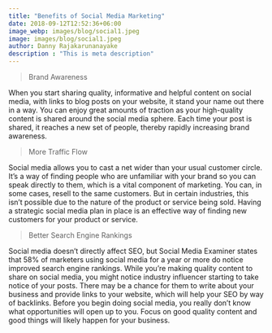```yaml
---
title: "Benefits of Social Media Marketing"
date: 2018-09-12T12:52:36+06:00
image_webp: images/blog/social1.jpeg
image: images/blog/social1.jpeg
author: Danny Rajakarunanayake
description : "This is meta description"
---
```


> Brand Awareness

When you start sharing quality, informative and helpful content on social media, with links to blog posts on your website, it stand your name out there in a way. You can enjoy great amounts of traction as your high-quality content is shared around the social media sphere. Each time your post is shared, it reaches a new set of people, thereby rapidly increasing brand awareness.

> More Traffic Flow

Social media allows you to cast a net wider than your usual customer circle. It’s a way of finding people who are unfamiliar with your brand so you can speak directly to them, which is a vital component of marketing. You can, in some cases, resell to the same customers. But in certain industries, this isn’t possible due to the nature of the product or service being sold. Having a strategic social media plan in place is an effective way of finding new customers for your product or service.

> Better Search Engine Rankings

Social media doesn’t directly affect SEO, but Social Media Examiner states that 58% of marketers using social media for a year or more do notice improved search engine rankings. While you’re making quality content to share on social media, you might notice industry influencer starting to take notice of your posts. There may be a chance for them to write about your business and provide links to your website, which will help your SEO by way of backlinks. Before you begin doing social media, you really don’t know what opportunities will open up to you. Focus on good quality content and good things will likely happen for your business.